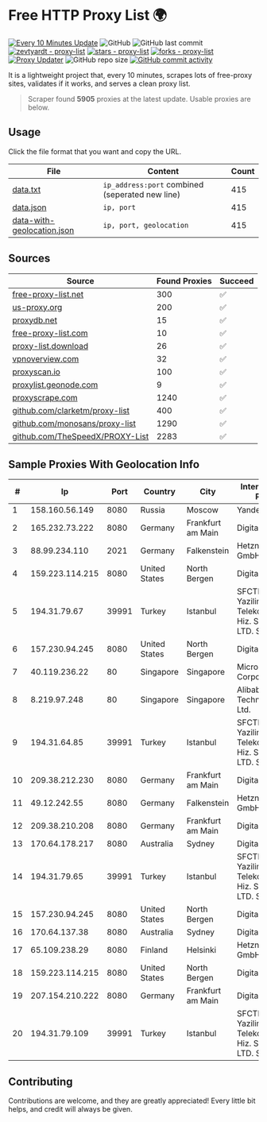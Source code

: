 
# Free HTTP Proxy List 🌍

[![Every 10 Minutes Update](https://github.com/mertguvencli/http-proxy-list/actions/workflows/main.yml/badge.svg?branch=main)](https://github.com/mertguvencli/http-proxy-list/actions/workflows/main.yml)
![GitHub](https://img.shields.io/github/license/mertguvencli/http-proxy-list)
![GitHub last commit](https://img.shields.io/github/last-commit/mertguvencli/http-proxy-list)
[![zevtyardt - proxy-list](https://img.shields.io/static/v1?label=zevtyardt&message=proxy-list&color=blue&logo=github)](https://github.com/zevtyardt/proxy-list "Go to GitHub repo")
[![stars - proxy-list](https://img.shields.io/github/stars/zevtyardt/proxy-list?style=social)](https://github.com/zevtyardt/proxy-list)
[![forks - proxy-list](https://img.shields.io/github/forks/zevtyardt/proxy-list?style=social)](https://github.com/zevtyardt/proxy-list)
[![Proxy Updater](https://github.com/zevtyardt/proxy-list/workflows/Proxy%20Updater/badge.svg)](https://github.com/zevtyardt/proxy-list/actions?query=workflow:"Proxy+Updater")
![GitHub repo size](https://img.shields.io/github/repo-size/zevtyardt/proxy-list)
[![GitHub commit activity](https://img.shields.io/github/commit-activity/m/zevtyardt/proxy-list?logo=commits)](https://github.com/zevtyardt/proxy-list/commits/main)

It is a lightweight project that, every 10 minutes, scrapes lots of free-proxy sites, validates if it works, and serves a clean proxy list.

> Scraper found **5905** proxies at the latest update. Usable proxies are below.

## Usage

Click the file format that you want and copy the URL.

|File|Content|Count|
|----|-------|-----|
|[data.txt](https://raw.githubusercontent.com/mertguvencli/http-proxy-list/main/proxy-list/data.txt)|`ip_address:port` combined (seperated new line)|415|
|[data.json](https://raw.githubusercontent.com/mertguvencli/http-proxy-list/main/proxy-list/data.json)|`ip, port`|415|
|[data-with-geolocation.json](https://raw.githubusercontent.com/mertguvencli/http-proxy-list/main/proxy-list/data-with-geolocation.json)|`ip, port, geolocation`|415|

## Sources

|Source|Found Proxies|Succeed|
|------|-------------|-------|
|[free-proxy-list.net](https://free-proxy-list.net)|300|✅|
|[us-proxy.org](https://www.us-proxy.org)|200|✅|
|[proxydb.net](http://proxydb.net)|15|✅|
|[free-proxy-list.com](https://free-proxy-list.com/?page=&port=&type%5B%5D=http&type%5B%5D=https&up_time=0&search=Search)|10|✅|
|[proxy-list.download](https://www.proxy-list.download/HTTP)|26|✅|
|[vpnoverview.com](https://vpnoverview.com/privacy/anonymous-browsing/free-proxy-servers)|32|✅|
|[proxyscan.io](https://www.proxyscan.io)|100|✅|
|[proxylist.geonode.com](https://proxylist.geonode.com/api/proxy-list?limit=300&page=1&sort_by=lastChecked&sort_type=desc&protocols=http,https)|9|✅|
|[proxyscrape.com](https://api.proxyscrape.com/v2/?request=displayproxies&protocol=http&timeout=10000&country=all&ssl=all&anonymity=all)|1240|✅|
|[github.com/clarketm/proxy-list](https://raw.githubusercontent.com/clarketm/proxy-list/master/proxy-list-raw.txt)|400|✅|
|[github.com/monosans/proxy-list](https://raw.githubusercontent.com/monosans/proxy-list/main/proxies/http.txt)|1290|✅|
|[github.com/TheSpeedX/PROXY-List](https://raw.githubusercontent.com/TheSpeedX/PROXY-List/master/http.txt)|2283|✅|


## Sample Proxies With Geolocation Info

|#|Ip|Port|Country|City|Internet Service Provider|
|-|--|----|-------|----|-------------------------|
|1|158.160.56.149|8080|Russia|Moscow|Yandex.Cloud LLC|
|2|165.232.73.222|8080|Germany|Frankfurt am Main|DigitalOcean, LLC|
|3|88.99.234.110|2021|Germany|Falkenstein|Hetzner Online GmbH|
|4|159.223.114.215|8080|United States|North Bergen|DigitalOcean, LLC|
|5|194.31.79.67|39991|Turkey|Istanbul|SFCTEK Bilisim Yazilim ve Telekomunikasyon Hiz. San. ve Tic. LTD. STI.|
|6|157.230.94.245|8080|United States|North Bergen|DigitalOcean, LLC|
|7|40.119.236.22|80|Singapore|Singapore|Microsoft Corporation|
|8|8.219.97.248|80|Singapore|Singapore|Alibaba (US) Technology Co., Ltd.|
|9|194.31.64.85|39991|Turkey|Istanbul|SFCTEK Bilisim Yazilim ve Telekomunikasyon Hiz. San. ve Tic. LTD. STI.|
|10|209.38.212.230|8080|Germany|Frankfurt am Main|DigitalOcean|
|11|49.12.242.55|8080|Germany|Falkenstein|Hetzner Online GmbH|
|12|209.38.210.208|8080|Germany|Frankfurt am Main|DigitalOcean|
|13|170.64.178.217|8080|Australia|Sydney|DigitalOcean, LLC|
|14|194.31.79.65|39991|Turkey|Istanbul|SFCTEK Bilisim Yazilim ve Telekomunikasyon Hiz. San. ve Tic. LTD. STI.|
|15|157.230.94.245|8080|United States|North Bergen|DigitalOcean, LLC|
|16|170.64.137.38|8080|Australia|Sydney|DigitalOcean, LLC|
|17|65.109.238.29|8080|Finland|Helsinki|Hetzner Online GmbH|
|18|159.223.114.215|8080|United States|North Bergen|DigitalOcean, LLC|
|19|207.154.210.222|8080|Germany|Frankfurt am Main|DigitalOcean, LLC|
|20|194.31.79.109|39991|Turkey|Istanbul|SFCTEK Bilisim Yazilim ve Telekomunikasyon Hiz. San. ve Tic. LTD. STI.|



## Contributing

Contributions are welcome, and they are greatly appreciated! Every
little bit helps, and credit will always be given.

